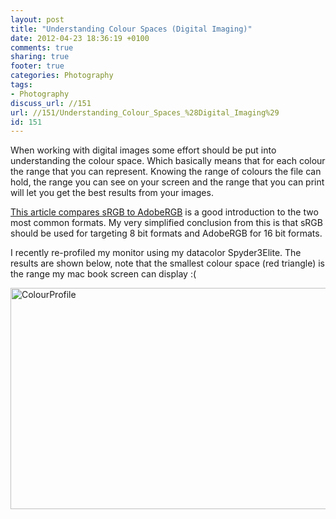 ```yaml
---
layout: post
title: "Understanding Colour Spaces (Digital Imaging)"
date: 2012-04-23 18:36:19 +0100 
comments: true
sharing: true
footer: true
categories: Photography
tags:
- Photography
discuss_url: //151
url: //151/Understanding_Colour_Spaces_%28Digital_Imaging%29
id: 151
---
```

When working with digital images some effort should be put into understanding the colour space. Which basically means that for each colour the range that you can represent. Knowing the range of colours the file can hold, the range you can see on your screen and the range that you can print will let you get the best results from your images.

[This article compares sRGB to AdobeRGB][cambridgeincolour] is a good introduction to the two most common formats. My very simplified conclusion from this is that sRGB should be used for targeting 8 bit formats and AdobeRGB for 16 bit formats. 

I recently re-profiled my monitor using my datacolor  Spyder3Elite. The results are shown below, note that the smallest colour space (red triangle) is the range my mac book screen can display :(

<a href="http://www.flickr.com/photos/morgan_prior/6960821554/" title="ColourProfile  by munky morgy, on Flickr"><img src="http://farm9.staticflickr.com/8021/6960821554_94f22c6e4f_z.jpg" width="640" height="354" alt="ColourProfile "></a>

[cambridgeincolour]: http://www.cambridgeincolour.com/tutorials/sRGB-AdobeRGB1998.htm
